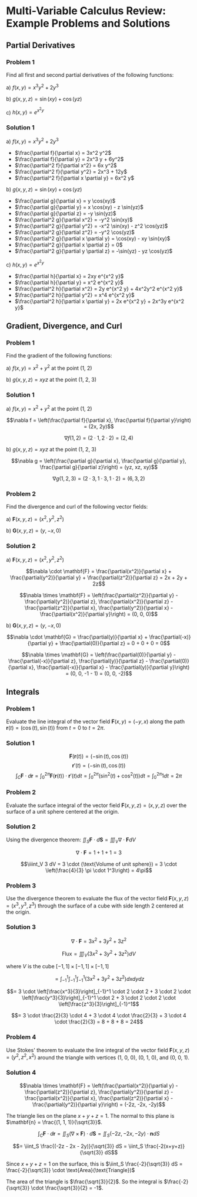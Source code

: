 # Multi-Variable Calculus Review: Example Problems and Solutions

## Partial Derivatives

### Problem 1
Find all first and second partial derivatives of the following functions:

a) $f(x, y) = x^3 y^2 + 2y^3$

b) $g(x, y, z) = \sin(xy) + \cos(yz)$

c) $h(x, y) = e^{x^2 y}$

### Solution 1

a) $f(x, y) = x^3 y^2 + 2y^3$

- $\frac{\partial f}{\partial x} = 3x^2 y^2$
- $\frac{\partial f}{\partial y} = 2x^3 y + 6y^2$
- $\frac{\partial^2 f}{\partial x^2} = 6x y^2$
- $\frac{\partial^2 f}{\partial y^2} = 2x^3 + 12y$
- $\frac{\partial^2 f}{\partial x \partial y} = 6x^2 y$

b) $g(x, y, z) = \sin(xy) + \cos(yz)$

- $\frac{\partial g}{\partial x} = y \cos(xy)$
- $\frac{\partial g}{\partial y} = x \cos(xy) - z \sin(yz)$
- $\frac{\partial g}{\partial z} = -y \sin(yz)$
- $\frac{\partial^2 g}{\partial x^2} = -y^2 \sin(xy)$
- $\frac{\partial^2 g}{\partial y^2} = -x^2 \sin(xy) - z^2 \cos(yz)$
- $\frac{\partial^2 g}{\partial z^2} = -y^2 \cos(yz)$
- $\frac{\partial^2 g}{\partial x \partial y} = \cos(xy) - xy \sin(xy)$
- $\frac{\partial^2 g}{\partial x \partial z} = 0$
- $\frac{\partial^2 g}{\partial y \partial z} = -\sin(yz) - yz \cos(yz)$

c) $h(x, y) = e^{x^2 y}$

- $\frac{\partial h}{\partial x} = 2xy e^{x^2 y}$
- $\frac{\partial h}{\partial y} = x^2 e^{x^2 y}$
- $\frac{\partial^2 h}{\partial x^2} = 2y e^{x^2 y} + 4x^2y^2 e^{x^2 y}$
- $\frac{\partial^2 h}{\partial y^2} = x^4 e^{x^2 y}$
- $\frac{\partial^2 h}{\partial x \partial y} = 2x e^{x^2 y} + 2x^3y e^{x^2 y}$

## Gradient, Divergence, and Curl

### Problem 1
Find the gradient of the following functions:

a) $f(x, y) = x^2 + y^2$ at the point (1, 2)

b) $g(x, y, z) = xyz$ at the point (1, 2, 3)

### Solution 1

a) $f(x, y) = x^2 + y^2$ at the point (1, 2)

$$\nabla f = \left(\frac{\partial f}{\partial x}, \frac{\partial f}{\partial y}\right) = (2x, 2y)$$

$$\nabla f(1, 2) = (2 \cdot 1, 2 \cdot 2) = (2, 4)$$

b) $g(x, y, z) = xyz$ at the point (1, 2, 3)

$$\nabla g = \left(\frac{\partial g}{\partial x}, \frac{\partial g}{\partial y}, \frac{\partial g}{\partial z}\right) = (yz, xz, xy)$$

$$\nabla g(1, 2, 3) = (2 \cdot 3, 1 \cdot 3, 1 \cdot 2) = (6, 3, 2)$$

### Problem 2
Find the divergence and curl of the following vector fields:

a) $\mathbf{F}(x, y, z) = (x^2, y^2, z^2)$

b) $\mathbf{G}(x, y, z) = (y, -x, 0)$

### Solution 2

a) $\mathbf{F}(x, y, z) = (x^2, y^2, z^2)$

$$\nabla \cdot \mathbf{F} = \frac{\partial(x^2)}{\partial x} + \frac{\partial(y^2)}{\partial y} + \frac{\partial(z^2)}{\partial z} = 2x + 2y + 2z$$

$$\nabla \times \mathbf{F} = \left(\frac{\partial(z^2)}{\partial y} - \frac{\partial(y^2)}{\partial z}, \frac{\partial(x^2)}{\partial z} - \frac{\partial(z^2)}{\partial x}, \frac{\partial(y^2)}{\partial x} - \frac{\partial(x^2)}{\partial y}\right) = (0, 0, 0)$$

b) $\mathbf{G}(x, y, z) = (y, -x, 0)$

$$\nabla \cdot \mathbf{G} = \frac{\partial(y)}{\partial x} + \frac{\partial(-x)}{\partial y} + \frac{\partial(0)}{\partial z} = 0 + 0 + 0 = 0$$

$$\nabla \times \mathbf{G} = \left(\frac{\partial(0)}{\partial y} - \frac{\partial(-x)}{\partial z}, \frac{\partial(y)}{\partial z} - \frac{\partial(0)}{\partial x}, \frac{\partial(-x)}{\partial x} - \frac{\partial(y)}{\partial y}\right) = (0, 0, -1 - 1) = (0, 0, -2)$$

## Integrals

### Problem 1
Evaluate the line integral of the vector field $\mathbf{F}(x, y) = (-y, x)$ along the path $\mathbf{r}(t) = (\cos(t), \sin(t))$ from $t = 0$ to $t = 2\pi$.

### Solution 1
$$\mathbf{F}(\mathbf{r}(t)) = (-\sin(t), \cos(t))$$
$$\mathbf{r}'(t) = (-\sin(t), \cos(t))$$
$$\int_C \mathbf{F} \cdot d\mathbf{r} = \int_0^{2\pi} \mathbf{F}(\mathbf{r}(t)) \cdot \mathbf{r}'(t) dt = \int_0^{2\pi} (\sin^2(t) + \cos^2(t)) dt = \int_0^{2\pi} 1 dt = 2\pi$$

### Problem 2
Evaluate the surface integral of the vector field $\mathbf{F}(x, y, z) = (x, y, z)$ over the surface of a unit sphere centered at the origin.

### Solution 2
Using the divergence theorem: $\iint_S \mathbf{F} \cdot d\mathbf{S} = \iiint_V \nabla \cdot \mathbf{F} dV$

$$\nabla \cdot \mathbf{F} = 1 + 1 + 1 = 3$$

$$\iiint_V 3 dV = 3 \cdot (\text{Volume of unit sphere}) = 3 \cdot \left(\frac{4}{3} \pi \cdot 1^3\right) = 4\pi$$

### Problem 3
Use the divergence theorem to evaluate the flux of the vector field $\mathbf{F}(x, y, z) = (x^3, y^3, z^3)$ through the surface of a cube with side length 2 centered at the origin.

### Solution 3
$$\nabla \cdot \mathbf{F} = 3x^2 + 3y^2 + 3z^2$$

$$\text{Flux} = \iiint_V (3x^2 + 3y^2 + 3z^2) dV$$

where $V$ is the cube $[-1, 1] \times [-1, 1] \times [-1, 1]$

$$= \int_{-1}^1 \int_{-1}^1 \int_{-1}^1 (3x^2 + 3y^2 + 3z^2) dx dy dz$$

$$= 3 \cdot \left[\frac{x^3}{3}\right]_{-1}^1 \cdot 2 \cdot 2 + 3 \cdot 2 \cdot \left[\frac{y^3}{3}\right]_{-1}^1 \cdot 2 + 3 \cdot 2 \cdot 2 \cdot \left[\frac{z^3}{3}\right]_{-1}^1$$

$$= 3 \cdot \frac{2}{3} \cdot 4 + 3 \cdot 4 \cdot \frac{2}{3} + 3 \cdot 4 \cdot \frac{2}{3} = 8 + 8 + 8 = 24$$

### Problem 4
Use Stokes' theorem to evaluate the line integral of the vector field $\mathbf{F}(x, y, z) = (y^2, z^2, x^2)$ around the triangle with vertices (1, 0, 0), (0, 1, 0), and (0, 0, 1).

### Solution 4
$$\nabla \times \mathbf{F} = \left(\frac{\partial(x^2)}{\partial y} - \frac{\partial(z^2)}{\partial z}, \frac{\partial(y^2)}{\partial z} - \frac{\partial(x^2)}{\partial x}, \frac{\partial(z^2)}{\partial x} - \frac{\partial(y^2)}{\partial y}\right) = (-2z, -2x, -2y)$$

The triangle lies on the plane $x + y + z = 1$. The normal to this plane is $\mathbf{n} = \frac{(1, 1, 1)}{\sqrt{3}}$.

$$\int_C \mathbf{F} \cdot d\mathbf{r} = \iint_S (\nabla \times \mathbf{F}) \cdot d\mathbf{S} = \iint_S (-2z, -2x, -2y) \cdot \mathbf{n} dS$$

$$= \iint_S \frac{(-2z - 2x - 2y)}{\sqrt{3}} dS = \iint_S \frac{-2(x+y+z)}{\sqrt{3}} dS$$

Since $x+y+z=1$ on the surface, this is $\iint_S \frac{-2}{\sqrt{3}} dS = \frac{-2}{\sqrt{3}} \cdot \text{Area}(\text{Triangle})$

The area of the triangle is $\frac{\sqrt{3}}{2}$. So the integral is $\frac{-2}{\sqrt{3}} \cdot \frac{\sqrt{3}}{2} = -1$.